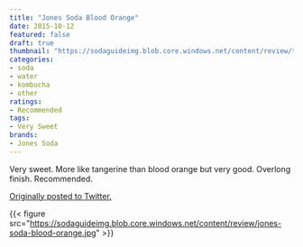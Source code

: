 ```yaml
---
title: "Jones Soda Blood Orange"
date: 2015-10-12
featured: false
draft: true
thumbnail: "https://sodaguideimg.blob.core.windows.net/content/review/thumbs/jones-soda-blood-orange.jpg"
categories:
- soda
- water
- kombucha
- other
ratings:
- Recommended
tags:
- Very Sweet
brands:
- Jones Soda
---
```


Very sweet. More like tangerine than blood orange but very good. Overlong finish. Recommended.

[Originally posted to Twitter.](https://twitter.com/Cavorter/status/653728259738218496)

{{< figure src="https://sodaguideimg.blob.core.windows.net/content/review/jones-soda-blood-orange.jpg" >}}

